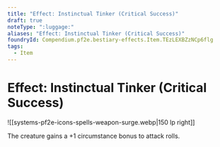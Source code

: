 ```yaml
---
title: "Effect: Instinctual Tinker (Critical Success)"
draft: true
noteType: ":luggage:"
aliases: "Effect: Instinctual Tinker (Critical Success)"
foundryId: Compendium.pf2e.bestiary-effects.Item.TEzLEXBZzNCp6flg
tags:
  - Item
---
```


# Effect: Instinctual Tinker (Critical Success)
![[systems-pf2e-icons-spells-weapon-surge.webp|150 lp right]]

The creature gains a +1 circumstance bonus to attack rolls.
